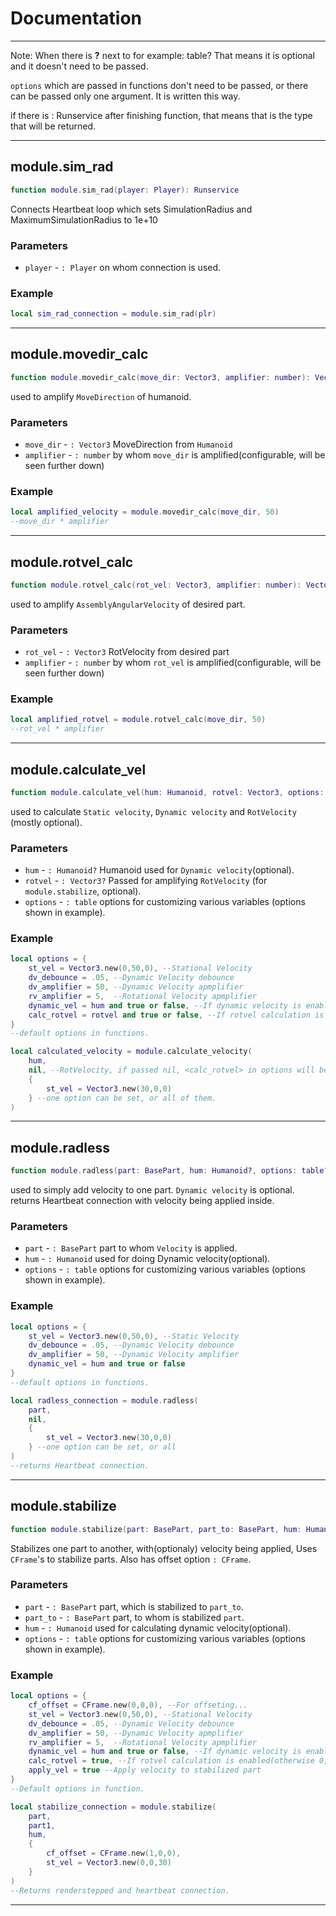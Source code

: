 # Documentation
---
Note:
When there is **?** next to for example: table?
That means it is optional and it doesn't need to be passed.

`options` which are passed in functions don't need to be passed, or there can be
passed only one argument. It is written this way.

if there is : Runservice after finishing function, that means that is the type
that will be returned.

---
## module.sim_rad
```lua
function module.sim_rad(player: Player): Runservice
```
Connects Heartbeat loop which sets SimulationRadius and MaximumSimulationRadius to 1e+10

### Parameters

* `player` - `: Player` on whom connection is used.

### Example
```lua
local sim_rad_connection = module.sim_rad(plr)
```
---
## module.movedir_calc
```lua
function module.movedir_calc(move_dir: Vector3, amplifier: number): Vector3
```
used to amplify `MoveDirection` of humanoid.

### Parameters

* `move_dir` - `: Vector3` MoveDirection from `Humanoid`
* `amplifier` - `: number` by whom `move_dir` is amplified(configurable, will be seen further down)

### Example
```lua
local amplified_velocity = module.movedir_calc(move_dir, 50)
--move_dir * amplifier
```
---
## module.rotvel_calc
```lua
function module.rotvel_calc(rot_vel: Vector3, amplifier: number): Vector3
```
used to amplify `AssemblyAngularVelocity` of desired part.

### Parameters

* `rot_vel` - `: Vector3` RotVelocity from desired part
* `amplifier` - `: number` by whom `rot_vel` is amplified(configurable, will be seen further down)

### Example
```lua
local amplified_rotvel = module.rotvel_calc(move_dir, 50)
--rot_vel * amplifier
```
---
## module.calculate_vel
```lua
function module.calculate_vel(hum: Humanoid, rotvel: Vector3, options: table?): Vector3
```
used to calculate `Static velocity`, `Dynamic velocity` and `RotVelocity` (mostly optional).

### Parameters

* `hum` - `: Humanoid?` Humanoid used for `Dynamic velocity`(optional).
* `rotvel` - `: Vector3?` Passed for amplifying `RotVelocity` (for `module.stabilize`, optional).
* `options` - `: table` options for customizing various variables (options shown in example).

### Example
```lua
local options = {
	st_vel = Vector3.new(0,50,0), --Stational Velocity
	dv_debounce = .05, --Dynamic Velocity debounce
	dv_amplifier = 50, --Dynamic Velocity apmplifier
	rv_amplifier = 5,  --Rotational Velocity apmplifier
	dynamic_vel = hum and true or false, --If dynamic velocity is enabled
	calc_rotvel = rotvel and true or false, --If rotvel calculation is enabled(otherwise 0,0,0)
}
--default options in functions.

local calculated_velocity = module.calculate_velocity(
	hum,
	nil, --RotVelocity, if passed nil, <calc_rotvel> in options will be disabled(seen above)
	{
		st_vel = Vector3.new(30,0,0)
	} --one option can be set, or all of them.
)
```
---
## module.radless
```lua
function module.radless(part: BasePart, hum: Humanoid?, options: table?): Vector3
```
used to simply add velocity to one part. `Dynamic velocity` is optional.
returns Heartbeat connection with velocity being applied inside.

### Parameters

* `part` - `: BasePart` part to whom `Velocity` is applied.
* `hum` - `: Humanoid` used for doing Dynamic velocity(optional).
* `options` - `: table` options for customizing various variables (options shown in example).

### Example
```lua
local options = {
	st_vel = Vector3.new(0,50,0), --Static Velocity
	dv_debounce = .05, --Dynamic Velocity debounce
	dv_amplifier = 50, --Dynamic Velocity amplifier
	dynamic_vel = hum and true or false
}
--default options in functions.

local radless_connection = module.radless(
	part,
	nil,
	{
		st_vel = Vector3.new(30,0,0)
	} --one option can be set, or all
)
--returns Heartbeat connection.
```
---
## module.stabilize
```lua
function module.stabilize(part: BasePart, part_to: BasePart, hum: Humanoid?, options: table?): RunService
```
Stabilizes one part to another, with(optionaly) velocity being applied,
Uses `CFrame`'s to stabilize parts. Also has offset option `: CFrame`.

### Parameters

* `part` - `: BasePart` part, which is stabilized to `part_to`.
* `part_to` - `: BasePart` part, to whom is stabilized `part`.
* `hum` - `: Humanoid` used for calculating dynamic velocity(optional).
* `options` - `: table` options for customizing various variables (options shown in example).

### Example
```lua
local options = {
	cf_offset = CFrame.new(0,0,0), --For offseting...
	st_vel = Vector3.new(0,50,0), --Stational Velocity
	dv_debounce = .05, --Dynamic Velocity debounce
	dv_amplifier = 50, --Dynamic Velocity apmplifier
	rv_amplifier = 5,  --Rotational Velocity apmplifier
	dynamic_vel = hum and true or false, --If dynamic velocity is enabled
	calc_rotvel = true, --If rotvel calculation is enabled(otherwise 0,0,0)
	apply_vel = true --Apply velocity to stabilized part
}
--Default options in function.

local stabilize_connection = module.stabilize(
	part, 
	part1,
	hum, 
	{
		cf_offset = CFrame.new(1,0,0),
		st_vel = Vector3.new(0,0,30)
	}
)
--Returns renderstepped and heartbeat connection.
```
---

